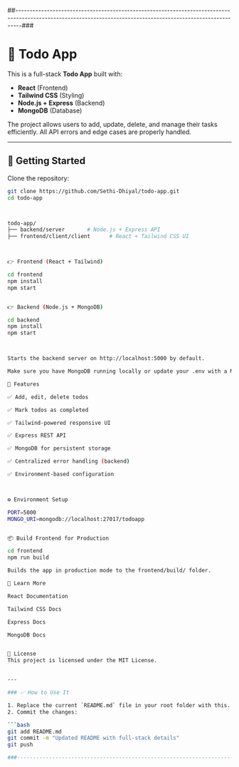 ##--------------------------------------------------------------------------------------------------------------------------------------------------------------###

# 📝 Todo App

This is a full-stack **Todo App** built with:

- **React** (Frontend)
- **Tailwind CSS** (Styling)
- **Node.js + Express** (Backend)
- **MongoDB** (Database)

The project allows users to add, update, delete, and manage their tasks efficiently. All API errors and edge cases are properly handled.

---

## 🚀 Getting Started



Clone the repository:

```bash
git clone https://github.com/Sethi-Dhiyal/todo-app.git
cd todo-app



todo-app/
├── backend/server       # Node.js + Express API
├── frontend/client/client      # React + Tailwind CSS UI



👉 Frontend (React + Tailwind)

cd frontend
npm install
npm start


👉 Backend (Node.js + MongoDB)

cd backend
npm install
npm start



Starts the backend server on http://localhost:5000 by default.

Make sure you have MongoDB running locally or update your .env with a MongoDB Atlas URI.

🧠 Features

✅ Add, edit, delete todos

✅ Mark todos as completed

✅ Tailwind-powered responsive UI

✅ Express REST API

✅ MongoDB for persistent storage

✅ Centralized error handling (backend)

✅ Environment-based configuration



⚙️ Environment Setup

PORT=5000
MONGO_URI=mongodb://localhost:27017/todoapp


📦 Build Frontend for Production

cd frontend
npm run build

Builds the app in production mode to the frontend/build/ folder.

🔗 Learn More

React Documentation

Tailwind CSS Docs

Express Docs

MongoDB Docs


📜 License
This project is licensed under the MIT License.


---

### ✅ How to Use It

1. Replace the current `README.md` file in your root folder with this.
2. Commit the changes:

```bash
git add README.md
git commit -m "Updated README with full-stack details"
git push

###--------------------------------------------------------------------------------------------------------------------------------------------------------------###
